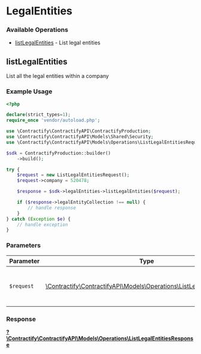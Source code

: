# LegalEntities

### Available Operations

* [listLegalEntities](#listlegalentities) - List legal entities

## listLegalEntities

List all the legal entities within a company

### Example Usage

```php
<?php

declare(strict_types=1);
require_once 'vendor/autoload.php';

use \Contractify\ContractifyAPI\ContractifyProduction;
use \Contractify\ContractifyAPI\Models\Shared\Security;
use \Contractify\ContractifyAPI\Models\Operations\ListLegalEntitiesRequest;

$sdk = ContractifyProduction::builder()
    ->build();

try {
    $request = new ListLegalEntitiesRequest();
    $request->company = 520478;

    $response = $sdk->legalEntities->listLegalEntities($request);

    if ($response->legalEntityCollection !== null) {
        // handle response
    }
} catch (Exception $e) {
    // handle exception
}
```

### Parameters

| Parameter                                                                                                                     | Type                                                                                                                          | Required                                                                                                                      | Description                                                                                                                   |
| ----------------------------------------------------------------------------------------------------------------------------- | ----------------------------------------------------------------------------------------------------------------------------- | ----------------------------------------------------------------------------------------------------------------------------- | ----------------------------------------------------------------------------------------------------------------------------- |
| `$request`                                                                                                                    | [\Contractify\ContractifyAPI\Models\Operations\ListLegalEntitiesRequest](../../models/operations/ListLegalEntitiesRequest.md) | :heavy_check_mark:                                                                                                            | The request object to use for the request.                                                                                    |


### Response

**[?\Contractify\ContractifyAPI\Models\Operations\ListLegalEntitiesResponse](../../models/operations/ListLegalEntitiesResponse.md)**

